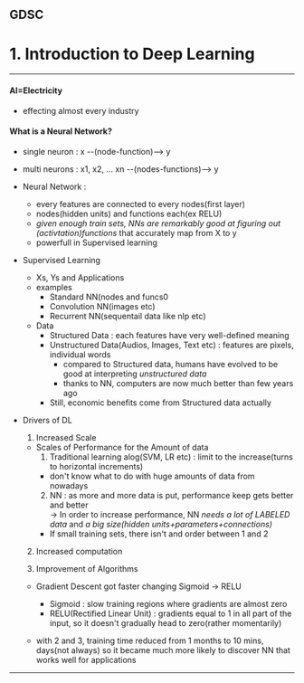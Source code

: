 ## GDSC
# 1. Introduction to Deep Learning    
***
#### AI=Electricity       
* effecting almost every industry    

#### What is a Neural Network?   
* single neuron : x --(node-function)--> y       
* multi neurons : x1, x2, ... xn --(nodes-functions)--> y    

* Neural Network :    
  - every features are connected to every nodes(first layer)    
  - nodes(hidden units) and functions each(ex RELU)    
  - *given enough train sets, NNs are remarkably good at figuring out (activtation)functions* that accurately map from X to y    
  - powerfull in Supervised learning    
  
* Supervised Learning    
  - Xs, Ys and Applications    
  - examples    
    + Standard NN(nodes and funcs0    
    + Convolution NN(images etc)    
    + Recurrent NN(sequentail data like nlp etc)    
  - Data    
    + Structured Data : each features have very well-defined meaning    
    + Unstructured Data(Audios, Images, Text etc) : features are pixels, individual words    
      + compared to Structured data, humans have evolved to be good at interpreting *unstructured data*    
      + thanks to NN, computers are now much better than few years ago    
    - Still, economic benefits come from Structured data actually    

* Drivers of DL    
  1. Increased Scale    
    - Scales of Performance for the Amount of data    
      1. Traditional learning alog(SVM, LR etc) : limit to the increase(turns to horizontal increments)    
        + don't know what to do with huge amounts of data from nowadays    
      2. NN : as more and more data is put, performance keep gets better and better    
      -> In order to increase performance, NN *needs a lot of LABELED data* and *a big size(hidden units+parameters+connections)*    
      + If small training sets, there isn't and order between 1 and 2    

  2. Increased computation    
  
  3. Improvement of Algorithms    
    - Gradient Descent got faster changing Sigmoid -> RELU    
      + Sigmoid : slow training regions where gradients are almost zero    
      + RELU(Rectified Linear Unit) : gradients equal to 1 in all part of the input, so it doesn't gradually head to zero(rather momentarily)    


  - with 2 and 3, training time reduced from 1 months to 10 mins, days(not always) so it became much more likely to discover NN that works well for applications    
  
***
